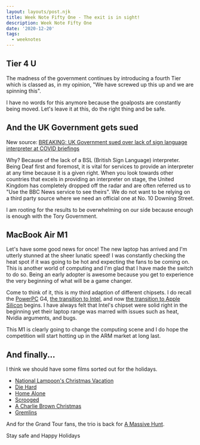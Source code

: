 ```yaml
---
layout: layouts/post.njk
title: Week Note Fifty One - The exit is in sight!
description: Week Note Fifty One
date: '2020-12-20'
tags:
  - weeknotes
---
```


## Tier 4 U

The madness of the government continues by introducing a fourth Tier which is classed as, in my opinion, "We have screwed up this up and we are spinning this".

I have no words for this anymore because the goalposts are constantly being moved. Let's leave it at this, do the right thing and be safe.

## And the UK Government gets sued

New source: [BREAKING: UK Government sued over lack of sign language interpreter at COVID briefings](https://limpingchicken.com/2020/12/18/breaking-uk-government-sued-over-lack-of-sign-language-interpreter-at-covid-briefings/)

Why? Because of the lack of a BSL (British Sign Language) interpreter. Being Deaf first and foremost, it is vital for services to provide an interpreter at any time because it is a given right. When you look towards other countries that excels in providing an interpreter on stage, the United Kingdom has completely dropped off the radar and are often referred us to "Use the BBC News service to see theirs". We do not want to be relying on a third party source where we need an official one at No. 10 Downing Street.

I am rooting for the results to be overwhelming on our side because enough is enough with the Tory Government.

## MacBook Air M1

Let's have some good news for once! The new laptop has arrived and I'm utterly stunned at the sheer lunatic speed! I was constantly checking the heat spot if it was going to be hot and expecting the fans to be coming on. This is another world of computing and I'm glad that I have made the switch to do so. Being an early adopter is awesome because you get to experience the very beginning of what will be a game changer.

Come to think of it, this is my third adaption of different chipsets. I do recall the [PowerPC](https://en.wikipedia.org/wiki/PowerPC) G4, [the transition to Intel](https://en.wikipedia.org/wiki/Mac_transition_to_Intel_processors), and now [the transition to Apple Silicon](https://en.wikipedia.org/wiki/Mac_transition_to_Apple_Silicon) begins. I have always felt that Intel's chipset were solid right in the beginning yet their laptop range was marred with issues such as heat, Nvidia arguments, and bugs.

This M1 is clearly going to change the computing scene and I do hope the competition will start hotting up in the ARM market at long last.

## And finally...

I think we should have some films sorted out for the holidays.

+ [National Lampoon's Christmas Vacation](https://www.imdb.com/title/tt0097958/?ref_=nv_sr_srsg_0)
+ [Die Hard](https://www.imdb.com/title/tt0095016/?ref_=fn_al_tt_1)
+ [Home Alone](https://www.imdb.com/title/tt0099785/?ref_=nv_sr_srsg_0)
+ [Scrooged](https://www.imdb.com/title/tt0096061/?ref_=nm_flmg_act_66)
+ [A Charlie Brown Christmas](https://www.imdb.com/title/tt0059026/?ref_=fn_al_tt_1)
+ [Gremlins](https://www.imdb.com/title/tt0087363/?ref_=nv_sr_srsg_0)

And for the Grand Tour fans, the trio is back for [A Massive Hunt](https://www.imdb.com/title/tt12769332/?ref_=fn_al_tt_1).

Stay safe and Happy Holidays
